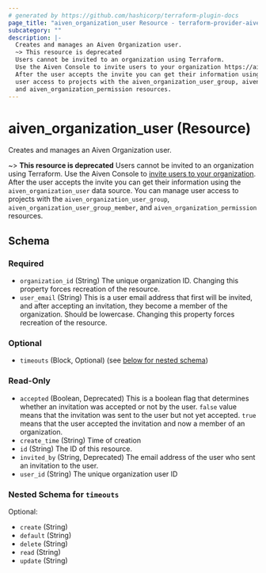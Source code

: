 ```yaml
---
# generated by https://github.com/hashicorp/terraform-plugin-docs
page_title: "aiven_organization_user Resource - terraform-provider-aiven"
subcategory: ""
description: |-
  Creates and manages an Aiven Organization user.
  ~> This resource is deprecated
  Users cannot be invited to an organization using Terraform.
  Use the Aiven Console to invite users to your organization https://aiven.io/docs/platform/howto/manage-org-users.
  After the user accepts the invite you can get their information using the aiven_organization_user data source. You can manage
  user access to projects with the aiven_organization_user_group, aiven_organization_user_group_member,
  and aiven_organization_permission resources.
---
```


# aiven_organization_user (Resource)

Creates and manages an Aiven Organization user. 

~> **This resource is deprecated**
Users cannot be invited to an organization using Terraform.
Use the Aiven Console to [invite users to your organization](https://aiven.io/docs/platform/howto/manage-org-users).
After the user accepts the invite you can get their information using the `aiven_organization_user` data source. You can manage
user access to projects with the `aiven_organization_user_group`, `aiven_organization_user_group_member`,
and `aiven_organization_permission` resources.



<!-- schema generated by tfplugindocs -->
## Schema

### Required

- `organization_id` (String) The unique organization ID. Changing this property forces recreation of the resource.
- `user_email` (String) This is a user email address that first will be invited, and after accepting an invitation, they become a member of the organization. Should be lowercase. Changing this property forces recreation of the resource.

### Optional

- `timeouts` (Block, Optional) (see [below for nested schema](#nestedblock--timeouts))

### Read-Only

- `accepted` (Boolean, Deprecated) This is a boolean flag that determines whether an invitation was accepted or not by the user. `false` value means that the invitation was sent to the user but not yet accepted. `true` means that the user accepted the invitation and now a member of an organization.
- `create_time` (String) Time of creation
- `id` (String) The ID of this resource.
- `invited_by` (String, Deprecated) The email address of the user who sent an invitation to the user.
- `user_id` (String) The unique organization user ID

<a id="nestedblock--timeouts"></a>
### Nested Schema for `timeouts`

Optional:

- `create` (String)
- `default` (String)
- `delete` (String)
- `read` (String)
- `update` (String)
